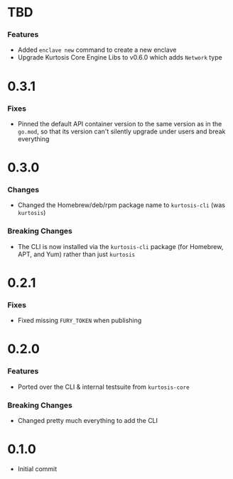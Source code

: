 # TBD
### Features
* Added `enclave new` command to create a new enclave
* Upgrade Kurtosis Core Engine Libs to v0.6.0 which adds `Network` type

# 0.3.1
### Fixes
* Pinned the default API container version to the same version as in the `go.mod`, so that its version can't silently upgrade under users and break everything

# 0.3.0
### Changes
* Changed the Homebrew/deb/rpm package name to `kurtosis-cli` (was `kurtosis`)

### Breaking Changes
* The CLI is now installed via the `kurtosis-cli` package (for Homebrew, APT, and Yum) rather than just `kurtosis`

# 0.2.1
### Fixes
* Fixed missing `FURY_TOKEN` when publishing

# 0.2.0
### Features
* Ported over the CLI & internal testsuite from `kurtosis-core`

### Breaking Changes
* Changed pretty much everything to add the CLI

# 0.1.0
* Initial commit
